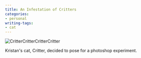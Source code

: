 ```yaml
---
title: An Infestation of Critters
categories:
- personal
writing-tags:
- cat
---
```


![CritterCritterCritterCritter](/assets/2004-09-25-an-infestation-of-critters/critters.jpg)

Kristan's cat, Critter, decided to pose for a photoshop experiment.
